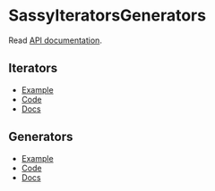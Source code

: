 SassyIteratorsGenerators
========================

Read [API documentation](http://hugogiraudel.com/SassyIteratorsGenerators).

## Iterators

* [Example](https://github.com/HugoGiraudel/SassyIterators/blob/master/iterators/_example.scss)
* [Code](https://github.com/HugoGiraudel/SassyIterators/blob/master/iterators/_iterators.scss)
* [Docs](https://github.com/HugoGiraudel/SassyIterators/blob/master/iterators)

## Generators

* [Example](https://github.com/HugoGiraudel/SassyIterators/blob/master/generators/_example.scss)
* [Code](https://github.com/HugoGiraudel/SassyIterators/blob/master/generators/_generators.scss)
* [Docs](https://github.com/HugoGiraudel/SassyIterators/blob/master/generators)
